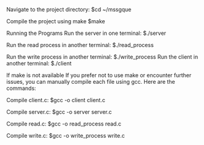 Navigate to the project directory:
$cd ~/mssgque

Compile the project using make
$make

Running the Programs
Run the server in one terminal:
$./server

Run the read process in another terminal:
$./read_process

Run the write process in another terminal:
$./write_process
Run the client in another terminal:
$./client

If make is not available
If you prefer not to use make or encounter further issues, you can manually compile each file using gcc. Here are the commands:

Compile client.c:
$gcc -o client client.c

Compile server.c:
$gcc -o server server.c

Compile read.c:
$gcc -o read_process read.c

Compile write.c:
$gcc -o write_process write.c
